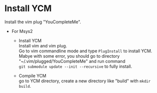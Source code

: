 # Install YCM
Install the vim plug "YouCompleteMe".
*   For Msys2
    *   Install YCM  
            Install vim and vim plug.  
            Go to vim commandline mode and type ```PlugInstall``` to install YCM.
            Mabye with some error, you should go to directory "~/.vim/plugged/YouCompleteMe" and run command  
            ```git submodule update --init --recursive``` to fully install.  
            
    *   Compile YCM  
            go to YCM directory, create a new directory like "build" with ```mkdir build```.
            
            
        
